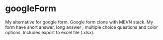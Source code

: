 # googleForm
My alternative for google form. Google form clone with MEVN stack.
My form have short answer, long answer , multiple choice questions and color options.
Includes export to excel file (.xlsx).
